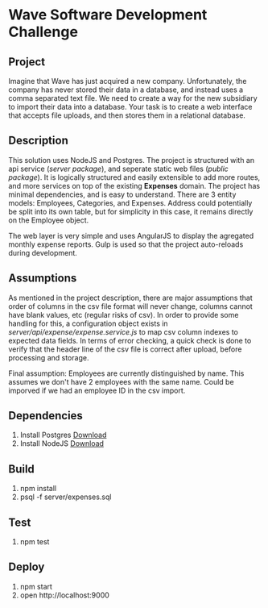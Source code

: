 # Wave Software Development Challenge

## Project

Imagine that Wave has just acquired a new company. Unfortunately, the company has never stored their data in a database, and instead uses a comma separated text file. We need to create a way for the new subsidiary to import their data into a database. Your task is to create a web interface that accepts file uploads, and then stores them in a relational database.

## Description

This solution uses NodeJS and Postgres. The project is structured with an api service (*server package*), and seperate static web files (*public package*). It is logically structured and easily extensible to add more routes, and more services on top of the existing **Expenses** domain. The project has minimal dependencies, and is easy to understand. There are 3 entity models: Employees, Categories, and Expenses. Address could potentially be split into its own table, but for simplicity in this case, it remains directly on the Employee object.

The web layer is very simple and uses AngularJS to display the agregated monthly expense reports. Gulp is used so that the project auto-reloads during development.

## Assumptions

As mentioned in the project description, there are major assumptions that order of columns in the csv file format will never change, columns cannot have blank values, etc (regular risks of csv). In order to provide some handling for this, a configuration object exists in *server/api/expense/expense.service.js* to map csv column indexes to expected data fields. In terms of error checking, a quick check is done to verify that the header line of the csv file is correct after upload, before processing and storage.

Final assumption: Employees are currently distinguished by name. This assumes we don't have 2 employees with the same name. Could be imporved if we had an employee ID in the csv import.

## Dependencies

1. Install Postgres [Download](https://www.postgresql.org/download/)
2. Install NodeJS [Download](https://nodejs.org/en/download/)

## Build

1. npm install
2. psql -f server/expenses.sql

## Test
1. npm test

## Deploy
1. npm start
2. open http://localhost:9000
 
